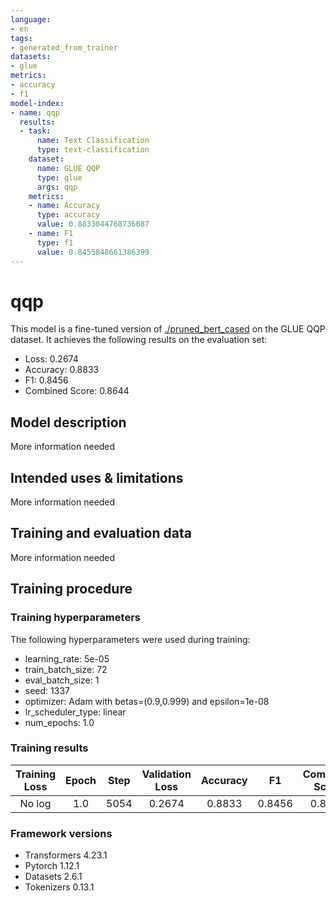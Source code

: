 ```yaml
---
language:
- en
tags:
- generated_from_trainer
datasets:
- glue
metrics:
- accuracy
- f1
model-index:
- name: qqp
  results:
  - task:
      name: Text Classification
      type: text-classification
    dataset:
      name: GLUE QQP
      type: glue
      args: qqp
    metrics:
    - name: Accuracy
      type: accuracy
      value: 0.8833044768736087
    - name: F1
      type: f1
      value: 0.8455848661386399
---
```


<!-- This model card has been generated automatically according to the information the Trainer had access to. You
should probably proofread and complete it, then remove this comment. -->

# qqp

This model is a fine-tuned version of [./pruned_bert_cased](https://huggingface.co/./pruned_bert_cased) on the GLUE QQP dataset.
It achieves the following results on the evaluation set:
- Loss: 0.2674
- Accuracy: 0.8833
- F1: 0.8456
- Combined Score: 0.8644

## Model description

More information needed

## Intended uses & limitations

More information needed

## Training and evaluation data

More information needed

## Training procedure

### Training hyperparameters

The following hyperparameters were used during training:
- learning_rate: 5e-05
- train_batch_size: 72
- eval_batch_size: 1
- seed: 1337
- optimizer: Adam with betas=(0.9,0.999) and epsilon=1e-08
- lr_scheduler_type: linear
- num_epochs: 1.0

### Training results

| Training Loss | Epoch | Step | Validation Loss | Accuracy | F1     | Combined Score |
|:-------------:|:-----:|:----:|:---------------:|:--------:|:------:|:--------------:|
| No log        | 1.0   | 5054 | 0.2674          | 0.8833   | 0.8456 | 0.8644         |


### Framework versions

- Transformers 4.23.1
- Pytorch 1.12.1
- Datasets 2.6.1
- Tokenizers 0.13.1
